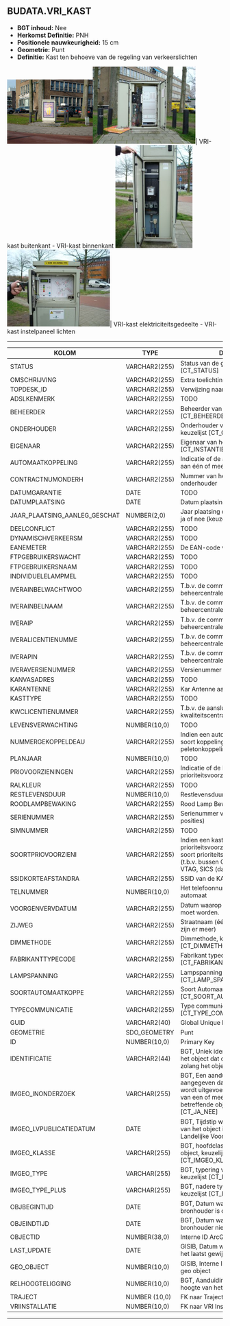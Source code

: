 ﻿## BUDATA.VRI_KAST


* __BGT inhoud:__ Nee
* __Herkomst Definitie:__ PNH
* __Positionele nauwkeurigheid:__ 15 cm
* __Geometrie:__ Punt
* __Definitie:__ Kast ten behoeve van de regeling van verkeerslichten


![VRI-kast buitenkant](vrikast_1.png)![VRI-kast binnenkant](vrikast_2.png)|
VRI-kast buitenkant - VRI-kast binnenkant
![VRI-kast elektriciteitsgedeelte](vrikast_3.png)![VRI-kast instelpaneel lichten](vrikast_4.png)|
VRI-kast elektriciteitsgedeelte - VRI-kast instelpaneel lichten

***

|KOLOM                               |TYPE              |DEFINITIE|
|------                              |----              |-----    |
|STATUS                              |VARCHAR2(255)     |Status van de gegevens, keuzelijst [CT_STATUS]|
|OMSCHRIJVING                        |VARCHAR2(255)     |Extra toelichting|
|TOPDESK_ID                          |VARCHAR2(255)     |Verwijzing naar ObjectID TOPdesk|
|ADSLKENMERK                         |VARCHAR2(255)     |TODO|
|BEHEERDER                           |VARCHAR2(255)     |Beheerder van het object, keuzelijst [CT_BEHEERDER]|
|ONDERHOUDER                         |VARCHAR2(255)     |Onderhouder van het object, keuzelijst [CT_ONDERHOUDER]|
|EIGENAAR                            |VARCHAR2(255)     |Eigenaar van het object, keuzelijst [CT_INSTANTIE]|
|AUTOMAATKOPPELING                   |VARCHAR2(255)     |Indicatie of de automaat gekoppeld is aan één of meer andere automaten |
|CONTRACTNUMONDERH                   |VARCHAR2(255)     |Nummer van het contract met de onderhouder|
|DATUMGARANTIE                       |DATE              |TODO|
|DATUMPLAATSING                      |DATE              |Datum plaatsing kast|
|JAAR_PLAATSING_AANLEG_GESCHAT       |NUMBER(2,0)       |Jaar plaatsing of aanleg is geschat: ja of nee (keuzelijst [CT_JA_NEE])|
|DEELCONFLICT                        |VARCHAR2(255)     |TODO|
|DYNAMISCHVERKEERSM                  |VARCHAR2(255)     |TODO|
|EANEMETER                           |VARCHAR2(255)     |De EAN-code vermeld op de meter|
|FTPGEBRUIKERSWACHT                  |VARCHAR2(255)     |TODO|
|FTPGEBRUIKERSNAAM                   |VARCHAR2(255)     |TODO|
|INDIVIDUELELAMPMEL                  |VARCHAR2(255)     |TODO|
|IVERAINBELWACHTWOO                  |VARCHAR2(255)     |T.b.v. de communicatie met de VRI-beheercentrale|
|IVERAINBELNAAM                      |VARCHAR2(255)     |T.b.v. de communicatie met de VRI-beheercentrale|
|IVERAIP                             |VARCHAR2(255)     |T.b.v. de communicatie met de VRI-beheercentrale|
|IVERALICENTIENUMME                  |VARCHAR2(255)     |T.b.v. de communicatie met de VRI-beheercentrale|
|IVERAPIN                            |VARCHAR2(255)     |T.b.v. de communicatie met de VRI-beheercentrale|
|IVERAVERSIENUMMER                   |VARCHAR2(255)     |Versienummer van de aansluiting|
|KANVASADRES                         |VARCHAR2(255)     |TODO|
|KARANTENNE                          |VARCHAR2(255)     |Kar Antenne aanwezig ja/nee|
|KASTTYPE                            |VARCHAR2(255)     |TODO|
|KWCLICENTIENUMMER                   |VARCHAR2(255)     |T.b.v. de aansluiting op de kwaliteitscentrale|
|LEVENSVERWACHTING                   |NUMBER(10,0)      |TODO|
|NUMMERGEKOPPELDEAU                  |VARCHAR2(255)     |Indien een automatenkoppeling: de soort koppeling (groene golf, peletonkoppeling, etc.)|
|PLANJAAR                            |NUMBER(10,0)      |TODO|
|PRIOVOORZIENINGEN                   |VARCHAR2(255)     |Indicatie of de kast één of meer prioriteitsvoorzieningen bevat |
|RALKLEUR                            |VARCHAR2(255)     |TODO|
|RESTLEVENSDUUR                      |NUMBER(10,0)      |Restlevensduur|
|ROODLAMPBEWAKING                    |VARCHAR2(255)     |Rood Lamp Bewaking|
|SERIENUMMER                         |VARCHAR2(255)     |Serienummer van de fabrikant (5 á 6 posities)|
|SIMNUMMER                           |VARCHAR2(255)     |TODO|
|SOORTPRIOVOORZIENI                  |VARCHAR2(255)     |Indien een kast één of meer prioriteitsvoorzieningen bevat: de soort prioriteitsvoorziening (KAR (t.b.v. bussen OV een modem) of VTAG, SICS (dan een kaart))|
|SSIDKORTEAFSTANDRA                  |VARCHAR2(255)     |SSID van de KAR|
|TELNUMMER                           |NUMBER(10,0)      |Het telefoonnummer van de automaat|
|VOORGENVERVDATUM                    |VARCHAR2(255)     |Datum waarop de kast vervangen moet worden.|
|ZIJWEG                              |VARCHAR2(255)     |Straatnaam (één vermelden, ook al zijn er meer)|
|DIMMETHODE                          |VARCHAR2(255)     |Dimmethode, keuzelijst [CT_DIMMETHODE]|
|FABRIKANTTYPECODE                   |VARCHAR2(255)     |Fabrikant typecode, keuzelijst [CT_FABRIKANT_TYPECODE]|
|LAMPSPANNING                        |VARCHAR2(255)     |Lampspanning waarde, keuzelijst [CT_LAMP_SPANNING]|
|SOORTAUTOMAATKOPPE                  |VARCHAR2(255)     |Soort Automaatkoppeling, keuzelijst [CT_SOORT_AUTOMAATKOPPELING]|
|TYPECOMMUNICATIE                    |VARCHAR2(255)     |Type communicatie, keuzelijst [CT_TYPE_COMMUNICATIE]|
|GUID                                |VARCHAR2(40)      |Global Unique Identifier|
|GEOMETRIE                           |SDO_GEOMETRY      |Punt|
|ID                                  |NUMBER(10,0)      |Primary Key|
|IDENTIFICATIE                       |VARCHAR2(44)      |BGT, Uniek identificatienummer voor het object dat onveranderlijk is zolang het object bestaat|
|IMGEO_INONDERZOEK                         |VARCHAR(255)           |BGT, Een aanduiding waarmee wordt aangegeven dat een onderzoek wordt uitgevoerd naar de juistheid van een of meer gegevens van het betreffende object: Ja/Nee [CT_JA_NEE] |
|IMGEO_LVPUBLICATIEDATUM             |DATE              |BGT, Tijdstip waarop deze instantie van het object is opgenomen in de Landelijke Voorziening|
|IMGEO_KLASSE                        |VARCHAR(255)      |BGT, hoofdclassificatie van het object, keuzelijst [CT_IMGEO_KLASSE]|
|IMGEO_TYPE                          |VARCHAR(255)      |BGT, typering van het object, keuzelijst [CT_IMGEO_TYPE] |
|IMGEO_TYPE_PLUS                     |VARCHAR(255)      |BGT, nadere typering van het object, keuzelijst [CT_IMGEO_TYPE_PLUS]|
|OBJBEGINTIJD                        |DATE              |BGT, Datum waarop het object bij de bronhouder is ontstaan|
|OBJEINDTIJD                         |DATE              |BGT, Datum waarop het object bij de bronhouder niet meer geldig is|
|OBJECTID                            |NUMBER(38,0)      |Interne ID ArcGIS|
|LAST_UPDATE                         |DATE              |GISIB, Datum waarop het object voor het laatst gewijzigd is in GISIB|
|GEO_OBJECT                          |NUMBER(10,0)      |GISIB, Interne ID van gekoppeld Gisib geo object|
|RELHOOGTELIGGING                    |NUMBER(10,0)      |BGT, Aanduiding voor de relatieve hoogte van het object|
|TRAJECT                             |NUMBER (10,0)     |FK naar Traject|
|VRIINSTALLATIE                      |NUMBER(10,0)      |FK naar VRI Installatie|

***

